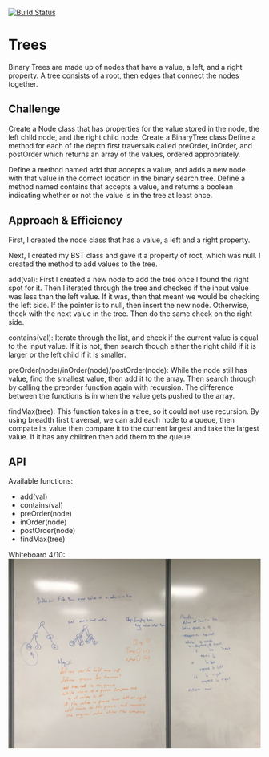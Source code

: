[![Build Status](https://www.travis-ci.com/ChristopherKnightMerritt/data-structures-and-algorithms.svg?branch=master)](https://www.travis-ci.com/ChristopherKnightMerritt/data-structures-and-algorithms)

# Trees
Binary Trees are made up of nodes that have a value, a left, and a right property. A tree consists of a root, then edges that connect the nodes together.

## Challenge
Create a Node class that has properties for the value stored in the node, the left child node, and the right child node.
Create a BinaryTree class
Define a method for each of the depth first traversals called preOrder, inOrder, and postOrder which returns an array of the values, ordered appropriately.

Define a method named add that accepts a value, and adds a new node with that value in the correct location in the binary search tree.
Define a method named contains that accepts a value, and returns a boolean indicating whether or not the value is in the tree at least once.

## Approach & Efficiency
First, I created the node class that has a value, a left and a right property.

Next, I created my BST class and gave it a property of root, which was null. I created the method to add values to the tree.

add(val):
  First I created a new node to add the tree once I found the right spot for it. Then I iterated through the tree and checked if the input value was less than the left value. If it was, then that meant we would be checking the left side. If the pointer is to null, then insert the new node. Otherwise, theck with the next value in the tree. Then do the same check on the right side.

contains(val):
  Iterate through the list, and check if the current value is equal to the input value. If it is not, then search though either the right child if it is larger or the left child if it is smaller.

preOrder(node)/inOrder(node)/postOrder(node):
  While the node still has value, find the smallest value, then add it to the array. Then search through by calling the preorder function again with recursion. The difference between the functions is in when the value gets pushed to the array.

findMax(tree): 
  This function takes in a tree, so it could not use recursion. By using breadth first traversal, we can add each node to a queue, then compate its value then compare it to the current largest and take the largest value. If it has any children then add them to the queue.

## API
Available functions:
* add(val)
* contains(val)
* preOrder(node)
* inOrder(node)
* postOrder(node)
* findMax(tree)

Whiteboard 4/10:
![Whiteboard](../../assets/findmaxwb.jpg)
